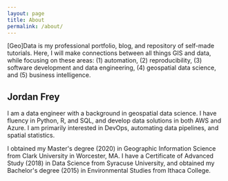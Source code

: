 ```yaml
---
layout: page
title: About
permalink: /about/
---
```


\[Geo\]Data is my professional portfolio, blog, and repository of self-made tutorials. Here, I will make connections between all things GIS and data, while focusing on these areas: (1) automation, (2) reproducibility, (3) software development and data engineering, (4) geospatial data science, and (5) business intelligence.


## Jordan Frey

I am a data engineer with a background in geospatial data science. I have fluency in Python, R, and SQL, and develop data solutions in both AWS and Azure. I am primarily interested in DevOps, automating data pipelines, and spatial statistics.


I obtained my Master's degree (2020) in Geographic Information Science from Clark University in Worcester, MA. I have a Certificate of Advanced Study (2018) in Data Science from Syracuse University, and obtained my Bachelor's degree (2015) in Environmental Studies from Ithaca College.
